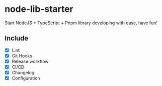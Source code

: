 # node-lib-starter

Start NodeJS + TypeScript + Pnpm library developing with ease, have fun!

## Include

- [x] Lint
- [x] Git Hooks
- [x] Release workflow
- [x] CI/CD
- [x] Changelog
- [x] Configuration
